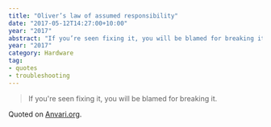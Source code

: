 ```yaml
---
title: "Oliver’s law of assumed responsibility"
date: "2017-05-12T14:27:00+10:00"
year: "2017"
abstract: "If you’re seen fixing it, you will be blamed for breaking it."
year: "2017"
category: Hardware
tag:
- quotes
- troubleshooting
---
```

> If you're seen fixing it, you will be blamed for breaking it.

Quoted on [Anvari.org].

[Anvari.org]: http://www.anvari.org/fortune/Miscellaneous_Collections/119225_if-you-are-seen-fixing-it-you-will-be-blamed-for-breaking-it.html 

